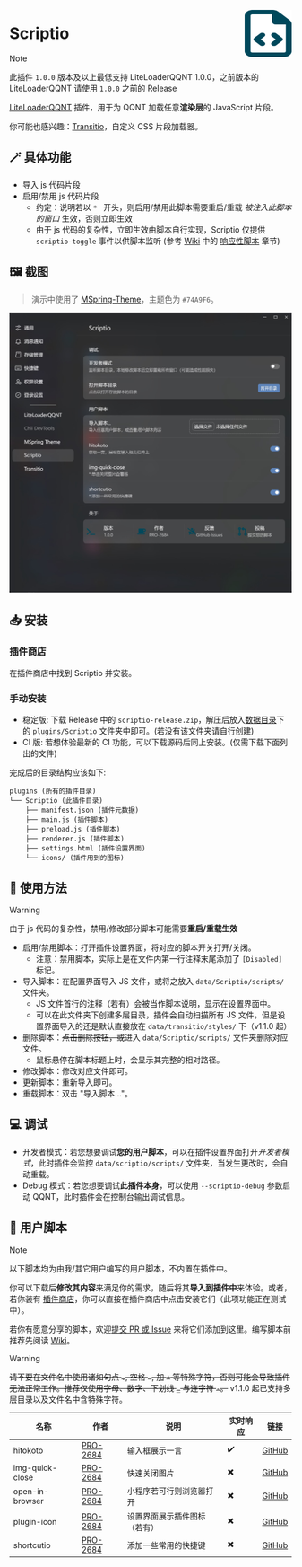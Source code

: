 <img src="./icons/icon.svg" align="right" style="width: 6em; height: 6em;"></img>

# Scriptio

> [!NOTE]
> 此插件 `1.0.0` 版本及以上最低支持 LiteLoaderQQNT 1.0.0，之前版本的 LiteLoaderQQNT 请使用 `1.0.0` 之前的 Release

[LiteLoaderQQNT](https://github.com/mo-jinran/LiteLoaderQQNT) 插件，用于为 QQNT 加载任意**渲染层**的 JavaScript 片段。

你可能也感兴趣：[Transitio](https://github.com/PRO-2684/transitio)，自定义 CSS 片段加载器。

## 🪄 具体功能

- 导入 js 代码片段
- 启用/禁用 js 代码片段
    - 约定：说明若以 `* ` 开头，则启用/禁用此脚本需要重启/重载 *被注入此脚本的窗口* 生效，否则立即生效
    - 由于 js 代码的复杂性，立即生效由脚本自行实现，Scriptio 仅提供 `scriptio-toggle` 事件以供脚本监听 (参考 [Wiki](https://github.com/PRO-2684/Scriptio/wiki) 中的 [响应性脚本](https://github.com/PRO-2684/Scriptio/wiki/%E7%94%A8%E6%88%B7%E8%84%9A%E6%9C%AC%E5%BC%80%E5%8F%91#%E5%93%8D%E5%BA%94%E6%80%A7%E8%84%9A%E6%9C%AC) 章节)

## 🖼️ 截图

> 演示中使用了 [MSpring-Theme](https://github.com/MUKAPP/LiteLoaderQQNT-MSpring-Theme)，主题色为 `#74A9F6`。

![Scriptio](./attachments/settings.jpg)

## 📥 安装

### 插件商店

在插件商店中找到 Scriptio 并安装。

### 手动安装

- 稳定版: 下载 Release 中的 `scriptio-release.zip`，解压后放入[数据目录](https://github.com/mo-jinran/LiteLoaderQQNT-Plugin-Template/wiki/1.%E4%BA%86%E8%A7%A3%E6%95%B0%E6%8D%AE%E7%9B%AE%E5%BD%95%E7%BB%93%E6%9E%84#liteloader%E7%9A%84%E6%95%B0%E6%8D%AE%E7%9B%AE%E5%BD%95)下的 `plugins/Scriptio` 文件夹中即可。(若没有该文件夹请自行创建)
- CI 版: 若想体验最新的 CI 功能，可以下载源码后同上安装。(仅需下载下面列出的文件)

完成后的目录结构应该如下:

```
plugins (所有的插件目录)
└── Scriptio (此插件目录)
    ├── manifest.json (插件元数据)
    ├── main.js (插件脚本)
    ├── preload.js (插件脚本)
    ├── renderer.js (插件脚本)
    ├── settings.html (插件设置界面)
    └── icons/ (插件用到的图标)
```

## 🤔 使用方法

> [!WARNING]
> 由于 js 代码的复杂性，禁用/修改部分脚本可能需要**重启/重载生效**

- 启用/禁用脚本：打开插件设置界面，将对应的脚本开关打开/关闭。
    - 注意：禁用脚本，实际上是在文件内第一行注释末尾添加了 `[Disabled]` 标记。
- 导入脚本：在配置界面导入 JS 文件，或将之放入 `data/Scriptio/scripts/` 文件夹。
    - JS 文件首行的注释（若有）会被当作脚本说明，显示在设置界面中。
    - 可以在此文件夹下创建多层目录，插件会自动扫描所有 JS 文件，但是设置界面导入的还是默认直接放在 `data/transitio/styles/` 下（v1.1.0 起）
- 删除脚本：~~点击删除按钮，或~~进入 `data/Scriptio/scripts/` 文件夹删除对应文件。
    - 鼠标悬停在脚本标题上时，会显示其完整的相对路径。
- 修改脚本：修改对应文件即可。
- 更新脚本：重新导入即可。
- 重载脚本：双击 "导入脚本..."。

## 💻 调试

- 开发者模式：若您想要调试**您的用户脚本**，可以在插件设置界面打开*开发者模式*，此时插件会监控 `data/scriptio/scripts/` 文件夹，当发生更改时，会自动重载。
- Debug 模式：若您想要调试**此插件本身**，可以使用 `--scriptio-debug` 参数启动 QQNT，此时插件会在控制台输出调试信息。

## 📜 用户脚本

> [!NOTE]
> 以下脚本均为由我/其它用户编写的用户脚本，不内置在插件中。
>
> 你可以下载后**修改其内容**来满足你的需求，随后将其**导入到插件中**来体验。或者，若你装有 [插件商店](https://github.com/Night-stars-1/LiteLoaderQQNT-Plugin-Plugin-Store)，你可以直接在插件商店中点击安装它们（此项功能正在测试中）。
>
> 若你有愿意分享的脚本，欢迎[提交 PR 或 Issue](https://github.com/PRO-2684/Scriptio/issues/1) 来将它们添加到这里。编写脚本前推荐先阅读 [Wiki](https://github.com/PRO-2684/Scriptio/wiki)。

> [!WARNING]
> ~~请不要在文件名中使用诸如句点 `.`, 空格 ` `, 加 `+` 等特殊字符，否则可能会导致插件无法正常工作。推荐仅使用字母、数字、下划线 `_` 与连字符 `-`。~~ v1.1.0 起已支持多层目录以及文件名中含特殊字符。

| 名称 | 作者 | 说明 | 实时响应 | 链接 |
| --- | --- | --- | --- | --- |
| hitokoto | [PRO-2684](https://github.com/PRO-2684) | 输入框展示一言 | ✔️ | [GitHub](https://github.com/PRO-2684/Scriptio-user-scripts/#hitokoto) |
| img-quick-close | [PRO-2684](https://github.com/PRO-2684) | 快速关闭图片 | ✖️ | [GitHub](https://github.com/PRO-2684/Scriptio-user-scripts/#img-quick-close) |
| open-in-browser | [PRO-2684](https://github.com/PRO-2684) | 小程序若可行则浏览器打开 | ✖️ | [GitHub](https://github.com/PRO-2684/Scriptio-user-scripts/#open-in-browser) |
| plugin-icon | [PRO-2684](https://github.com/PRO-2684) | 设置界面展示插件图标（若有） | ✖️ | [GitHub](https://github.com/PRO-2684/Scriptio-user-scripts/#plugin-icon) |
| shortcutio | [PRO-2684](https://github.com/PRO-2684) | 添加一些常用的快捷键 | ✖️ | [GitHub](https://github.com/PRO-2684/Scriptio-user-scripts/#shortcutio) |
